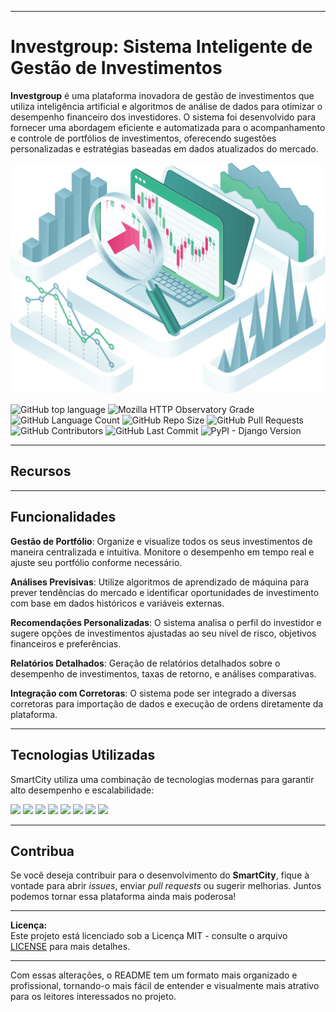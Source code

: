 

---

# **Investgroup: Sistema Inteligente de Gestão de Investimentos**

**Investgroup** é uma plataforma inovadora de gestão de investimentos que utiliza inteligência artificial e algoritmos de análise de dados para otimizar o desempenho financeiro dos investidores. O sistema foi desenvolvido para fornecer uma abordagem eficiente e automatizada para o acompanhamento e controle de portfólios de investimentos, oferecendo sugestões personalizadas e estratégias baseadas em dados atualizados do mercado.

![SmartCity Banner](https://github.com/ricardolopespires/InvestGroup/blob/main/estatistica.png)

<p align="left">
  <img alt="GitHub top language" src="https://img.shields.io/github/languages/top/ricardolopespires/SmartCity">
  <img alt="Mozilla HTTP Observatory Grade" src="https://img.shields.io/mozilla-observatory/grade/github.com?publish">
  <img alt="GitHub Language Count" src="https://img.shields.io/github/languages/count/ricardolopespires/SmartCity"/>
  <img alt="GitHub Repo Size" src="https://img.shields.io/github/repo-size/ricardolopespires/SmartCity"/>
  <img alt="GitHub Pull Requests" src="https://img.shields.io/github/issues-pr/ricardolopespires/SmartCity"/>
  <img alt="GitHub Contributors" src="https://img.shields.io/github/contributors/ricardolopespires/SmartCity"/>
  <img alt="GitHub Last Commit" src="https://img.shields.io/github/last-commit/ricardolopespires/SmartCity"/> 
  <img alt="PyPI - Django Version" src="https://img.shields.io/pypi/djversions/djangorestframework" />
</p>

---

## **Recursos**


---
## **Funcionalidades**

**Gestão de Portfólio**: Organize e visualize todos os seus investimentos de maneira centralizada e intuitiva. Monitore o desempenho em tempo real e ajuste seu portfólio conforme necessário.

**Análises Previsivas**: Utilize algoritmos de aprendizado de máquina para prever tendências do mercado e identificar oportunidades de investimento com base em dados históricos e variáveis externas.

**Recomendações Personalizadas**: O sistema analisa o perfil do investidor e sugere opções de investimentos ajustadas ao seu nível de risco, objetivos financeiros e preferências.

**Relatórios Detalhados**: Geração de relatórios detalhados sobre o desempenho de investimentos, taxas de retorno, e análises comparativas.

**Integração com Corretoras**: O sistema pode ser integrado a diversas corretoras para importação de dados e execução de ordens diretamente da plataforma.

---


## **Tecnologias Utilizadas**

SmartCity utiliza uma combinação de tecnologias modernas para garantir alto desempenho e escalabilidade:

<p>
  <img src="https://img.shields.io/badge/Python-3776AB?style=for-the-badge&logo=python&logoColor=white">
  <img src="https://img.shields.io/badge/Django-092E20?style=for-the-badge&logo=django&logoColor=white">
  <img src="https://img.shields.io/badge/Next.js-000000?style=for-the-badge&logo=next.js&logoColor=white">
  <img src="https://img.shields.io/badge/SQLite-003B57?style=for-the-badge&logo=sqlite&logoColor=white">
  <img src="https://img.shields.io/badge/API_REST-25D366?style=for-the-badge&logo=api&logoColor=white">
  <img src="https://img.shields.io/badge/TypeScript-3178C6?style=for-the-badge&logo=typescript&logoColor=white">
  <img src="https://img.shields.io/badge/JavaScript-F7DF1E?style=for-the-badge&logo=javascript&logoColor=black">
  <img src="https://img.shields.io/badge/Node.js-339933?style=for-the-badge&logo=node.js&logoColor=white">
</p>


---

## **Contribua**

Se você deseja contribuir para o desenvolvimento do **SmartCity**, fique à vontade para abrir *issues*, enviar *pull requests* ou sugerir melhorias. Juntos podemos tornar essa plataforma ainda mais poderosa!

---

**Licença:**  
Este projeto está licenciado sob a Licença MIT - consulte o arquivo [LICENSE](LICENSE) para mais detalhes.

---

Com essas alterações, o README tem um formato mais organizado e profissional, tornando-o mais fácil de entender e visualmente mais atrativo para os leitores interessados no projeto.
